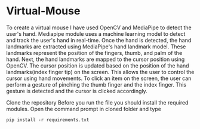 # Virtual-Mouse

To create a virtual mouse I have used OpenCV and MediaPipe to detect the user's hand. Mediapipe module uses a machine learning model to detect and track the user's hand in real-time. Once the hand is detected, the hand landmarks are extracted using MediaPipe's hand landmark model. These landmarks represent the position of the fingers, thumb, and palm of the hand.
Next, the hand landmarks are mapped to the cursor position using OpenCV. The cursor position is updated based on the position of the hand landmarks(index finger tip) on the screen. This allows the user to control the cursor using hand movements.
To click an item on the screen, the user can perform a gesture of pinching the thumb finger and the index finger. This gesture is detected and the cursor is clicked accordingly.

Clone the repository
Before you run the file you should install the required modules. Open the command prompt in cloned folder and type
```
pip install -r requirements.txt
```
